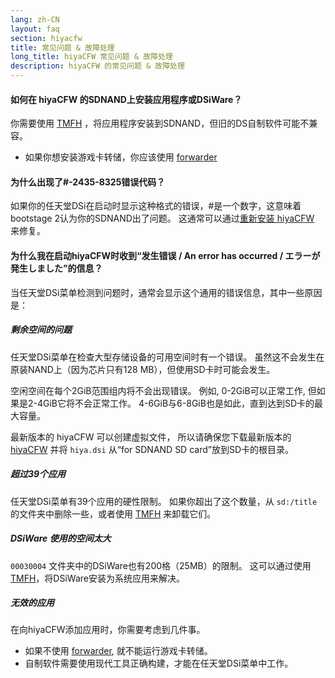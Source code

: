 ```yaml
---
lang: zh-CN
layout: faq
section: hiyacfw
title: 常见问题 & 故障处理
long_title: hiyaCFW 常见问题 & 故障处理
description: hiyaCFW 的常见问题 & 故障处理
---
```


#### 如何在 hiyaCFW 的SDNAND上安装应用程序或DSiWare？
你需要使用 [TMFH](https://github.com/JeffRuLz/TMFH/releases/latest) ，将应用程序安装到SDNAND，但旧的DS自制软件可能不兼容。
- 如果你想安装游戏卡转储，你应该使用 [forwarder](../ds-index/forwarders)

#### 为什么出现了#-2435-8325错误代码？
如果你的任天堂DSi在启动时显示这种格式的错误，#是一个数字，这意味着bootstage 2认为你的SDNAND出了问题。 这通常可以通过[重新安装 hiyaCFW](installing) 来修复。

#### 为什么我在启动hiyaCFW时收到“发生错误 / An error has occurred / エラーが発生しました”的信息？
当任天堂DSi菜单检测到问题时，通常会显示这个通用的错误信息，其中一些原因是：

##### 剩余空间的问题
任天堂DSi菜单在检查大型存储设备的可用空间时有一个错误。 虽然这不会发生在原装NAND上（因为芯片只有128 MB），但使用SD卡时可能会发生。

空闲空间在每个2GiB范围组内将不会出现错误。 例如, 0-2GiB可以正常工作, 但如果是2-4GiB它将不会正常工作。 4-6GiB与6-8GiB也是如此，直到达到SD卡的最大容量。

最新版本的 hiyaCFW 可以创建虚拟文件， 所以请确保您下载最新版本的 [hiyaCFW](https://github.com/RocketRobz/hiyaCFW/releases/latest/download/hiyaCFW.7z) 并将 `hiya.dsi` 从“for SDNAND SD card”放到SD卡的根目录。

##### 超过39个应用
任天堂DSi菜单有39个应用的硬性限制。 如果你超出了这个数量，从 `sd:/title` 的文件夹中删除一些，或者使用 [TMFH](https://github.com/JeffRuLz/TMFH/releases/latest) 来卸载它们。

##### DSiWare 使用的空间太大
`00030004` 文件夹中的DSiWare也有200格（25MB）的限制。 这可以通过使用 [TMFH](https://github.com/JeffRuLz/TMFH/releases/latest)，将DSiWare安装为系统应用来解决。

##### 无效的应用
在向hiyaCFW添加应用时，你需要考虑到几件事。
- 如果不使用 [forwarder](../ds-index/forwarders), 就不能运行游戏卡转储。
- 自制软件需要使用现代工具正确构建，才能在任天堂DSi菜单中工作。
